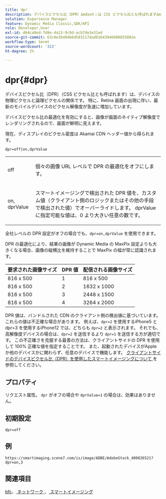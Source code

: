 ```yaml
---
title: dpr
description: デバイスピクセル比（DPR）&mdash；は CSS ピクセル比とも呼ばれます&mdash；は、デバイスの物理ピクセルと論理ピクセルの関係です。
solution: Experience Manager
feature: Dynamic Media Classic,SDK/API
role: Developer,User
exl-id: d64ca9ed-7d8e-4a13-9c9d-acb7de3e31ed
source-git-commit: 63c0e3b494b6d583117dad01643946900855802e
workflow-type: tm+mt
source-wordcount: '323'
ht-degree: 2%

---
```


# dpr{#dpr}

デバイスピクセル比（DPR）（CSS ピクセル比とも呼ばれます）は、デバイスの物理ピクセルと論理ピクセルの関係です。 特に、Retina 画面の出現に伴い、最新のモバイルデバイスのピクセル解像度が急速に増加しています。

デバイスピクセル比の最適化を有効にすると、画像が画面のネイティブ解像度でレンダリングされるので、画面が鮮明に見えます。

現在、ディスプレイのピクセル密度は Akamai CDN ヘッダー値から得られます。

`dpr=off|on,dprValue`

<table id="simpletable_4CB26F72A56D4515B767C303F8E8A1CF"> 
 <tr class="strow"> 
  <td class="stentry"> <p> <span class="codeph"> <span class="varname"> off </span> </span> </p> </td> 
  <td class="stentry"> <p>個々の画像 URL レベルで DPR の最適化をオフにします。 </p> </td> 
 </tr> 
 <tr class="strow"> 
  <td class="stentry"> <p> <span class="codeph"> <span class="varname"> on, dprValue </span> </span> </p> </td> 
  <td class="stentry"> <p>スマートイメージングで検出された DPR 値を、カスタム値（クライアント側のロジックまたはその他の手段で検出された値）でオーバーライドします。 dprValue に指定可能な値は、0 より大きい任意の数です。 </p> </td> 
 </tr> 
</table>


全社レベルの DPR 設定がオフの場合でも、`dpr=on,dprValue` を使用できます。

DPR の最適化により、結果の画像が Dynamic Media の MaxPix 設定よりも大きくなる場合、画像の縦横比を維持することで MaxPix の幅が常に認識されます。

| 要求された画像サイズ | DPR 値 | 配信される画像サイズ |
|-|-|-|
| 816 x 500 | 1 | 816 x 500 |
| 816 x 500 | 2 | 1632 x 1000 |
| 816 x 500 | 3 | 2448 x 1500 |
| 816 x 500 | 4 | 3264 x 2000 |

DPR 値は、バンドルされた CDN のクライアント側の検出値に基づいています。 これらの値は不正確な場合があります。 例えば、`dpr=2` を使用するiPhone5 と dpr=3 を使用するiPhone12 では、どちらも `dpr=2` と表示されます。 それでも、高解像度デバイスの場合は、`dpr=2` を送信するより `dpr=1` を送信する方が適切です。 この不正確さを克服する最善の方法は、クライアントサイドの DPR を使用して 100% 正確な値を指定することです。 また、起動されたデバイスがAppleか他のデバイスかに関わらず、任意のデバイスで機能します。 [ クライアントサイドのデバイスピクセル比（DPR）を使用したスマートイメージングについて ](https://experienceleague.adobe.com/docs/experience-manager-cloud-service/content/assets/dynamicmedia/client-side-dpr.html?lang=ja) を参照してください。

## プロパティ

リクエスト属性。 `dpr` がオフの場合や `dprValue=1` の場合は、効果はありません。

## 初期設定

`dpr=off`


## 例

`https://smartimaging.scene7.com/is/image/ADBE/AdobeStock_409826521?dpr=on,3`


## 関連項目

[bfc](/help/aem-is-ir-api/is-api/http-ref/image-serving-api-ref/c-http-protocol-reference/c-command-reference/r-bfc.md)、[ ネットワーク ](/help/aem-is-ir-api/is-api/http-ref/image-serving-api-ref/c-http-protocol-reference/c-command-reference/r-network.md)、[ スマートイメージング ](https://experienceleague.adobe.com/docs/experience-manager-cloud-service/content/assets/dynamicmedia/imaging-faq.html?lang=ja)
